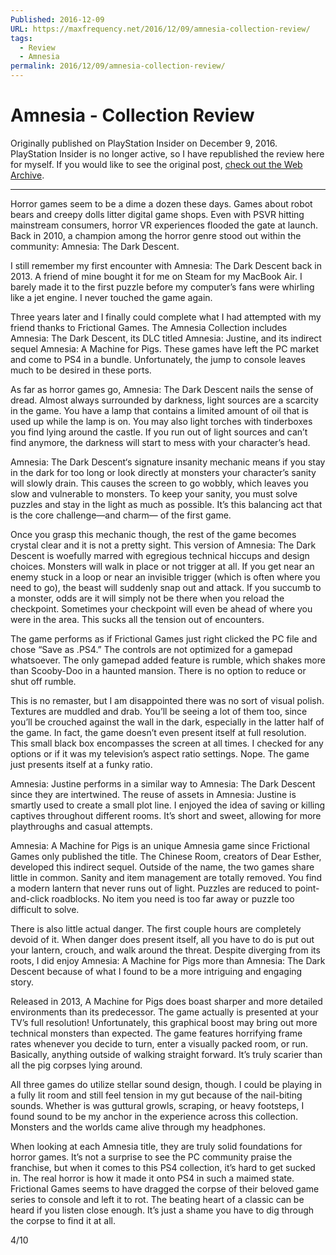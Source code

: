 ```yaml
---
Published: 2016-12-09
URL: https://maxfrequency.net/2016/12/09/amnesia-collection-review/
tags:
  - Review
  - Amnesia
permalink: 2016/12/09/amnesia-collection-review/
---
```

# Amnesia - Collection Review

Originally published on PlayStation Insider on December 9, 2016. PlayStation Insider is no longer active, so I have republished the review here for myself. If you would like to see the original post, [check out the Web Archive](http://web.archive.org/web/20161211035546/http://playstationinsider.com/2016/12/amnesia-collection-review-ps4/).

---

Horror games seem to be a dime a dozen these days. Games about robot bears and creepy dolls litter digital game shops. Even with PSVR hitting mainstream consumers, horror VR experiences flooded the gate at launch. Back in 2010, a champion among the horror genre stood out within the community: Amnesia: The Dark Descent.

I still remember my first encounter with Amnesia: The Dark Descent back in 2013. A friend of mine bought it for me on Steam for my MacBook Air. I barely made it to the first puzzle before my computer’s fans were whirling like a jet engine. I never touched the game again. 

Three years later and I finally could complete what I had attempted with my friend thanks to Frictional Games. The Amnesia Collection includes Amnesia: The Dark Descent, its DLC titled Amnesia: Justine, and its indirect sequel Amnesia: A Machine for Pigs. These games have left the PC market and come to PS4 in a bundle. Unfortunately, the jump to console leaves much to be desired in these ports.

As far as horror games go, Amnesia: The Dark Descent nails the sense of dread. Almost always surrounded by darkness, light sources are a scarcity in the game. You have a lamp that contains a limited amount of oil that is used up while the lamp is on. You may also light torches with tinderboxes you find lying around the castle. If you run out of light sources and can’t find anymore, the darkness will start to mess with your character’s head. 

Amnesia: The Dark Descent‘s signature insanity mechanic means if you stay in the dark for too long or look directly at monsters your character’s sanity will slowly drain. This causes the screen to go wobbly, which leaves you slow and vulnerable to monsters. To keep your sanity, you must solve puzzles and stay in the light as much as possible. It’s this balancing act that is the core challenge—and charm— of the first game.

Once you grasp this mechanic though, the rest of the game becomes crystal clear and it is not a pretty sight. This version of Amnesia: The Dark Descent is woefully marred with egregious technical hiccups and design choices. Monsters will walk in place or not trigger at all. If you get near an enemy stuck in a loop or near an invisible trigger (which is often where you need to go), the beast will suddenly snap out and attack. If you succumb to a monster, odds are it will simply not be there when you reload the checkpoint. Sometimes your checkpoint will even be ahead of where you were in the area. This sucks all the tension out of encounters.

The game performs as if Frictional Games just right clicked the PC file and chose “Save as .PS4.” The controls are not optimized for a gamepad whatsoever. The only gamepad added feature is rumble, which shakes more than Scooby-Doo in a haunted mansion. There is no option to reduce or shut off rumble. 

This is no remaster, but I am disappointed there was no sort of visual polish. Textures are muddled and drab. You’ll be seeing a lot of them too, since you’ll be crouched against the wall in the dark, especially in the latter half of the game. In fact, the game doesn’t even present itself at full resolution. This small black box encompasses the screen at all times. I checked for any options or if it was my television’s aspect ratio settings. Nope. The game just presents itself at a funky ratio.

Amnesia: Justine performs in a similar way to Amnesia: The Dark Descent since they are intertwined. The reuse of assets in Amnesia: Justine is smartly used to create a small plot line. I enjoyed the idea of saving or killing captives throughout different rooms. It’s short and sweet, allowing for more playthroughs and casual attempts.

Amnesia: A Machine for Pigs is an unique Amnesia game since Frictional Games only published the title. The Chinese Room, creators of Dear Esther, developed this indirect sequel. Outside of the name, the two games share little in common. Sanity and item management are totally removed. You find a modern lantern that never runs out of light. Puzzles are reduced to point-and-click roadblocks. No item you need is too far away or puzzle too difficult to solve. 

There is also little actual danger. The first couple hours are completely devoid of it. When danger does present itself, all you have to do is put out your lantern, crouch, and walk around the threat. Despite diverging from its roots, I did enjoy Amnesia: A Machine for Pigs more than Amnesia: The Dark Descent because of what I found to be a more intriguing and engaging story.

Released in 2013, A Machine for Pigs does boast sharper and more detailed environments than its predecessor. The game actually is presented at your TV’s full resolution! Unfortunately, this graphical boost may bring out more technical monsters than expected. The game features horrifying frame rates whenever you decide to turn, enter a visually packed room, or run. Basically, anything outside of walking straight forward. It’s truly scarier than all the pig corpses lying around.

All three games do utilize stellar sound design, though. I could be playing in a fully lit room and still feel tension in my gut because of the nail-biting sounds. Whether is was guttural growls, scraping, or heavy footsteps, I found sound to be my anchor in the experience across this collection. Monsters and the worlds came alive through my headphones.

When looking at each Amnesia title, they are truly solid foundations for horror games. It’s not a surprise to see the PC community praise the franchise, but when it comes to this PS4 collection, it’s hard to get sucked in. The real horror is how it made it onto PS4 in such a maimed state. Frictional Games seems to have dragged the corpse of their beloved game series to console and left it to rot. The beating heart of a classic can be heard if you listen close enough. It’s just a shame you have to dig through the corpse to find it at all. 

4/10